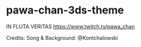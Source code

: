 # pawa-chan-3ds-theme

IN FLUTA VERITAS
https://www.twitch.tv/pawa_chan

Credits:
Song & Background: @Kontchalowski
